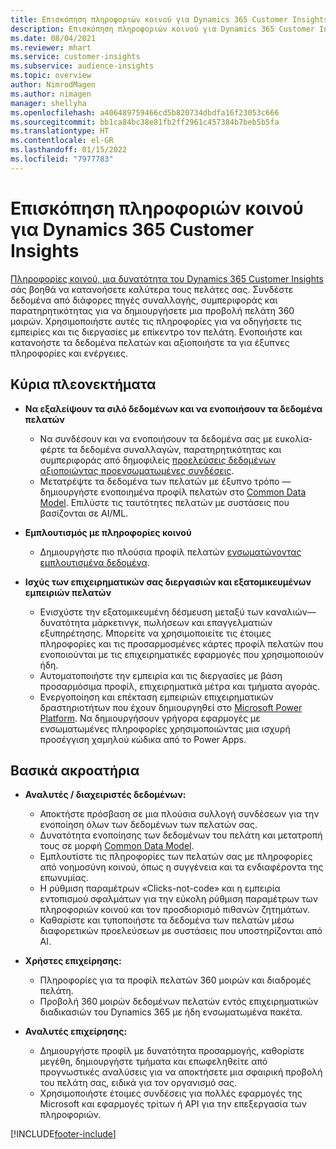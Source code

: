 ```yaml
---
title: Επισκόπηση πληροφοριών κοινού για Dynamics 365 Customer Insights
description: Επισκόπηση πληροφοριών κοινού για Dynamics 365 Customer Insights.
ms.date: 08/04/2021
ms.reviewer: mhart
ms.service: customer-insights
ms.subservice: audience-insights
ms.topic: overview
author: NimrodMagen
ms.author: nimagen
manager: shellyha
ms.openlocfilehash: a406489759466cd5b820734dbdfa16f23053c666
ms.sourcegitcommit: bb1ca84bc38e81fb2ff2961c457384b7beb5b5fa
ms.translationtype: HT
ms.contentlocale: el-GR
ms.lasthandoff: 01/15/2022
ms.locfileid: "7977783"
---
```

# <a name="audience-insights-for-dynamics-365-customer-insights-overview"></a>Επισκόπηση πληροφοριών κοινού για Dynamics 365 Customer Insights

[Πληροφορίες κοινού, μια δυνατότητα του Dynamics 365 Customer Insights](https://dynamics.microsoft.com/ai/customer-insights/audience-insights-capability/) σάς βοηθά να κατανοήσετε καλύτερα τους πελάτες σας. Συνδέστε δεδομένα από διάφορες πηγές συναλλαγής, συμπεριφοράς και παρατηρητικότητας για να δημιουργήσετε μια προβολή πελάτη 360 μοιρών. Χρησιμοποιήστε αυτές τις πληροφορίες για να οδηγήσετε τις εμπειρίες και τις διεργασίες με επίκεντρο τον πελάτη. Ενοποιήστε και κατανοήστε τα δεδομένα πελατών και αξιοποιήστε τα για έξυπνες πληροφορίες και ενέργειες.

## <a name="main-benefits"></a>Κύρια πλεονεκτήματα 

- **Να εξαλείψουν τα σιλό δεδομένων και να ενοποιήσουν τα δεδομένα πελατών**

  - Να συνδέσουν και να ενοποιήσουν τα δεδομένα σας με ευκολία-φέρτε τα δεδομένα συναλλαγών, παρατηρητικότητας και συμπεριφοράς από δημοφιλείς [προελεύσεις δεδομένων αξιοποιώντας προενσωματωμένες συνδέσεις](data-sources.md).
  - Μετατρέψτε τα δεδομένα των πελατών με έξυπνο τρόπο — δημιουργήστε ενοποιημένα προφίλ πελατών στο [Common Data Model](/common-data-model/). Επιλύστε τις ταυτότητες πελατών με συστάσεις που βασίζονται σε AI/ML.

- **Εμπλουτισμός με πληροφορίες κοινού**

  - Δημιουργήστε πιο πλούσια προφίλ πελατών [ενσωματώνοντας εμπλουτισμένα δεδομένα](enrichment-hub.md).  

- **Ισχύς των επιχειρηματικών σας διεργασιών και εξατομικευμένων εμπειριών πελατών**

  - Ενισχύστε την εξατομικευμένη δέσμευση μεταξύ των καναλιών—δυνατότητα μάρκετινγκ, πωλήσεων και επαγγελματιών εξυπηρέτησης. Μπορείτε να χρησιμοποιείτε τις έτοιμες πληροφορίες και τις προσαρμοσμένες κάρτες προφίλ πελατών που ενοποιούνται με τις επιχειρηματικές εφαρμογές που χρησιμοποιούν ήδη.
  - Αυτοματοποιήστε την εμπειρία και τις διεργασίες με βάση προσαρμόσιμα προφίλ, επιχειρηματικά μέτρα και τμήματα αγοράς.
  - Ενεργοποίηση και επέκταση εμπειριών επιχειρηματικών δραστηριοτήτων που έχουν δημιουργηθεί στο [Microsoft Power Platform](https://powerplatform.microsoft.com/). Να δημιουργήσουν γρήγορα εφαρμογές με ενσωματωμένες πληροφορίες χρησιμοποιώντας μια ισχυρή προσέγγιση χαμηλού κώδικα από το Power Apps.  

## <a name="key-audiences"></a>Βασικά ακροατήρια

- **Αναλυτές / διαχειριστές δεδομένων:**

  - Αποκτήστε πρόσβαση σε μια πλούσια συλλογή συνδέσεων για την ενοποίηση όλων των δεδομένων των πελατών σας.
  - Δυνατότητα ενοποίησης των δεδομένων του πελάτη και μετατροπή τους σε μορφή [Common Data Model](/common-data-model/).
  - Εμπλουτίστε τις πληροφορίες των πελατών σας με πληροφορίες από νοημοσύνη κοινού, όπως η συγγένεια και τα ενδιαφέροντα της επωνυμίας.
  - Η ρύθμιση παραμέτρων «Clicks-not-code» και η εμπειρία εντοπισμού σφαλμάτων για την εύκολη ρύθμιση παραμέτρων των πληροφοριών κοινού και τον προσδιορισμό πιθανών ζητημάτων.
  - Καθαρίστε και τυποποιήστε τα δεδομένα των πελατών μέσω διαφορετικών προελεύσεων με συστάσεις που υποστηρίζονται από AI.  

- **Χρήστες επιχείρησης:**

  - Πληροφορίες για τα προφίλ πελατών 360 μοιρών και διαδρομές πελάτη.
  - Προβολή 360 μοιρών δεδομένων πελατών εντός επιχειρηματικών διαδικασιών του Dynamics 365 με ήδη ενσωματωμένα πακέτα.

- **Αναλυτές επιχείρησης:**

  - Δημιουργήστε προφίλ με δυνατότητα προσαρμογής, καθορίστε μεγέθη, δημιουργήστε τμήματα και επωφεληθείτε από προγνωστικές αναλύσεις για να αποκτήσετε μια σφαιρική προβολή του πελάτη σας, ειδικά για τον οργανισμό σας.  
  - Χρησιμοποιήστε έτοιμες συνδέσεις για πολλές εφαρμογές της Microsoft και εφαρμογές τρίτων ή API για την επεξεργασία των πληροφοριών.

[!INCLUDE[footer-include](../includes/footer-banner.md)]